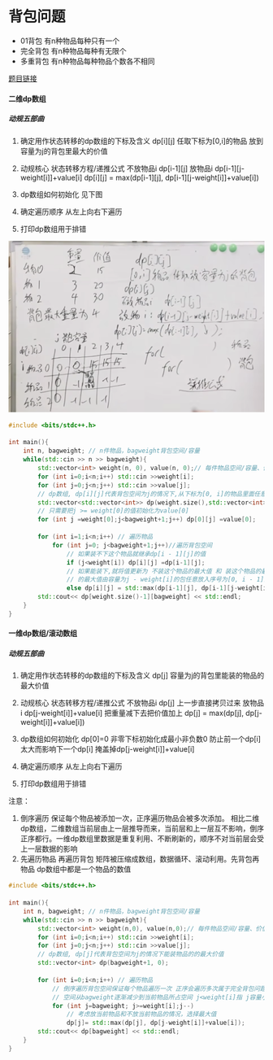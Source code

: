 # 背包问题

* 01背包   有n种物品每种只有一个
* 完全背包 有n种物品每种有无限个
* 多重背包 有n种物品每种物品个数各不相同

[题目链接](https://kamacoder.com/problem.php?id=1046)

#### 二维dp数组

##### 动规五部曲

1. 确定用作状态转移的dp数组的下标及含义 
dp[i][j] 任取下标为[0,i]的物品 放到容量为j的背包里最大的价值

2. 动规核心 状态转移方程/递推公式
不放物品i dp[i-1][j]
放物品i   dp[i-1][j-weight[i]]+value[i]
dp[i][j] = max(dp[i-1][j], dp[i-1][j-weight[i]]+value[i])

3. dp数组如何初始化 见下图
4. 确定遍历顺序 从左上向右下遍历
5. 打印dp数组用于排错

![背包问题初始化](../images/背包问题.png)

```cpp
#include <bits/stdc++.h>

int main(){
    int n, bagweight; // n件物品，bagweight背包空间/容量
    while(std::cin >> n >> bagweight){
        std::vector<int> weight(n, 0), value(n, 0);// 每件物品空间/容量、价值
        for (int i=0;i<n;i++) std::cin >>weight[i];
        for (int j=0;j<n;j++) std::cin >>value[j];
        // dp数组, dp[i][j]代表背包空间为j的情况下,从下标为[0, i]的物品里面任意取，能达到的最大价值
        std::vector<std::vector<int>> dp(weight.size(),std::vector<int>(bagweight+1, 0));
        // 只需要把j >= weight[0]的值初始化为value[0]
        for (int j =weight[0];j<bagweight+1;j++) dp[0][j] =value[0];
        
        for (int i=1;i<n;i++) // 遍历物品
            for (int j=0; j<bagweight+1;j++)//遍历背包空间
                // 如果装不下这个物品就继承dp[i - 1][j]的值
                if (j<weight[i]) dp[i][j] =dp[i-1][j];
                // 如果能装下,就将值更新为 不装这个物品的最大值 和 装这个物品的最大值 中的 最大值，装这个物品
                // 的最大值由容量为j - weight[i]的包任意放入序号为[0, i - 1]的最大值 + 该物品的价值构成
                else dp[i][j] = std::max(dp[i-1][j], dp[i-1][j-weight[i]]+value[i]);
        std::cout<< dp[weight.size()-1][bagweight] << std::endl;
    }
}
```

#### 一维dp数组/滚动数组

##### 动规五部曲
1. 确定用作状态转移的dp数组的下标及含义
dp[j] 容量为j的背包里能装的物品的最大价值

2. 动规核心 状态转移方程/递推公式
不放物品i dp[j]   上一步直接拷贝过来
放物品i   dp[j-weight[i]]+value[i]  把重量减下去把价值加上
dp[j] = max(dp[j], dp[j-weight[i]]+value[i])

3. dp数组如何初始化 dp[0]=0  非零下标初始化成最小非负数0 防止前一个dp[i]太大而影响下一个dp[i] 掩盖掉dp[j-weight[i]]+value[i]
4. 确定遍历顺序 从左上向右下遍历
5. 打印dp数组用于排错

注意：
1. 倒序遍历 保证每个物品被添加一次，正序遍历物品会被多次添加。
相比二维dp数组，二维数组当前层由上一层推导而来，当前层和上一层互不影响，倒序正序都行。一维dp数组里数据是重复利用、不断刷新的，顺序不对当前层会受上一层数据的影响
2. 先遍历物品 再遍历背包
矩阵被压缩成数组，数据循环、滚动利用。先背包再物品 dp数组中都是一个物品的数值

```cpp
#include <bits/stdc++.h>

int main(){
    int n, bagweight; // n件物品，bagweight背包空间/容量
    while(std::cin >> n >> bagweight){
        std::vector<int> weight(n,0), value(n,0);// 每件物品空间/容量、价值
        for (int i=0;i<n;i++) std::cin >>weight[i];
        for (int j=0;j<n;j++) std::cin >>value[j];
        // dp数组, dp[j]代表背包空间为j的情况下能装物品的的最大价值
        std::vector<int> dp(bagweight+1, 0);
        
        for (int i=0;i<n;i++) // 遍历物品
            // 倒序遍历背包空间保证每个物品遍历一次 正序会遍历多次属于完全背包问题 
            // 空间从bagweight逐渐减少到当前物品所占空间 j<weight[i]指 j容量小 物品i放不进去
            for (int j=bagweight; j>=weight[i];j--)
                // 考虑放当前物品和不放当前物品的情况，选择最大值
                dp[j]= std::max(dp[j], dp[j-weight[i]]+value[i]);
        std::cout<< dp[bagweight] << std::endl;
    }
}
```